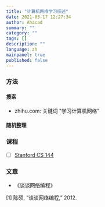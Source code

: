 ```yaml
---
title: "计算机网络学习综述"
date: 2021-05-17 12:27:34
author: Ahacad
summary: ""
category: ""
tags: []
description: ""
language: zh
mainpanel: true
published: false
---
```


### 方法

#### 搜索

- zhihu.com: 关键词 "学习计算机网络"

#### 随机整理


### 课程

- [ ] [Stanford CS 144](https://cs144.github.io/)

### 文章

- 《谈谈网络编程》

[1] 陈硕, “谈谈网络编程,” 2012.

